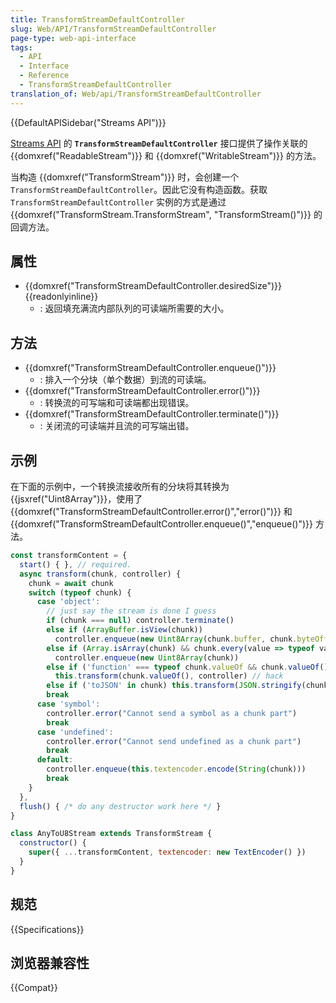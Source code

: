 ```yaml
---
title: TransformStreamDefaultController
slug: Web/API/TransformStreamDefaultController
page-type: web-api-interface
tags:
  - API
  - Interface
  - Reference
  - TransformStreamDefaultController
translation_of: Web/api/TransformStreamDefaultController
---
```

{{DefaultAPISidebar("Streams API")}}

[Streams API](/zh-CN/docs/Web/API/Streams_API) 的 **`TransformStreamDefaultController`** 接口提供了操作关联的 {{domxref("ReadableStream")}} 和 {{domxref("WritableStream")}} 的方法。

当构造 {{domxref("TransformStream")}} 时，会创建一个 `TransformStreamDefaultController`。因此它没有构造函数。获取 `TransformStreamDefaultController` 实例的方式是通过 {{domxref("TransformStream.TransformStream", "TransformStream()")}} 的回调方法。

## 属性

- {{domxref("TransformStreamDefaultController.desiredSize")}}{{readonlyinline}}
  - : 返回填充满流内部队列的可读端所需要的大小。

## 方法

- {{domxref("TransformStreamDefaultController.enqueue()")}}
  - : 排入一个分块（单个数据）到流的可读端。
- {{domxref("TransformStreamDefaultController.error()")}}
  - : 转换流的可写端和可读端都出现错误。
- {{domxref("TransformStreamDefaultController.terminate()")}}
  - : 关闭流的可读端并且流的可写端出错。

## 示例

在下面的示例中，一个转换流接收所有的分块将其转换为 {{jsxref("Uint8Array")}}，使用了 {{domxref("TransformStreamDefaultController.error()","error()")}} 和 {{domxref("TransformStreamDefaultController.enqueue()","enqueue()")}} 方法。

```js
const transformContent = {
  start() { }, // required.
  async transform(chunk, controller) {
    chunk = await chunk
    switch (typeof chunk) {
      case 'object':
        // just say the stream is done I guess
        if (chunk === null) controller.terminate()
        else if (ArrayBuffer.isView(chunk))
          controller.enqueue(new Uint8Array(chunk.buffer, chunk.byteOffset, chunk.byteLength))
        else if (Array.isArray(chunk) && chunk.every(value => typeof value === 'number'))
          controller.enqueue(new Uint8Array(chunk))
        else if ('function' === typeof chunk.valueOf && chunk.valueOf() !== chunk)
          this.transform(chunk.valueOf(), controller) // hack
        else if ('toJSON' in chunk) this.transform(JSON.stringify(chunk), controller)
        break
      case 'symbol':
        controller.error("Cannot send a symbol as a chunk part")
        break
      case 'undefined':
        controller.error("Cannot send undefined as a chunk part")
        break
      default:
        controller.enqueue(this.textencoder.encode(String(chunk)))
        break
    }
  },
  flush() { /* do any destructor work here */ }
}

class AnyToU8Stream extends TransformStream {
  constructor() {
    super({ ...transformContent, textencoder: new TextEncoder() })
  }
}
```

## 规范

{{Specifications}}

## 浏览器兼容性

{{Compat}}
